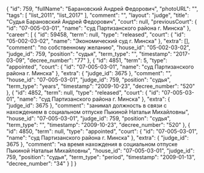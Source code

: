 {
    "id": 759,
    "fullName": "Барановский Андрей Федорович",
    "photoURL": "",
    "tags": [
        "list_2011",
        "list_2017"
    ],
    "comment": "",
    "layout": "judge",
    "title": "Судья Барановский Андрей Федорович",
    "court": null,
    "previousCourt": {
        "id": "07-005-03-01",
        "name": "суд Партизанского района г. Минска"
    },
    "career": [
        {
            "id": 59458,
            "term": null,
            "type": "released",
            "court": {
                "id": "05-002-03-02",
                "name": "Экономический суд г. Минска"
            },
            "extra": [],
            "comment": "по собственному желанию",
            "house_id": "05-002-03-02",
            "judge_id": 759,
            "position": "судья",
            "term_type": "",
            "timestamp": "2017-03-09",
            "decree_number": "77"
        },
        {
            "id": 4851,
            "term": 5,
            "type": "appointed",
            "court": {
                "id": "07-005-03-01",
                "name": "суд Партизанского района г. Минска"
            },
            "extra": {
                "judge_id": 3675
            },
            "comment": "",
            "house_id": "07-005-03-01",
            "judge_id": 759,
            "position": "судья",
            "term_type": "years",
            "timestamp": "2009-10-23",
            "decree_number": "520"
        },
        {
            "id": 4852,
            "term": null,
            "type": "released",
            "court": {
                "id": "07-005-03-01",
                "name": "суд Партизанского района г. Минска"
            },
            "extra": {
                "judge_id": 3675
            },
            "comment": "занимал должность в связи с нахождением в социальном отпуске Пыкиной Натальи Михайловны",
            "house_id": "07-005-03-01",
            "judge_id": 759,
            "position": "судья",
            "term_type": "",
            "timestamp": "2009-10-23",
            "decree_number": "520"
        },
        {
            "id": 4850,
            "term": null,
            "type": "appointed",
            "court": {
                "id": "07-005-03-01",
                "name": "суд Партизанского района г. Минска"
            },
            "extra": {
                "judge_id": 3675
            },
            "comment": "на время нахождения в социальном отпуске Пыкиной Натальи Михайловны",
            "house_id": "07-005-03-01",
            "judge_id": 759,
            "position": "судья",
            "term_type": "period",
            "timestamp": "2009-01-13",
            "decree_number": "34"
        }
    ]
}